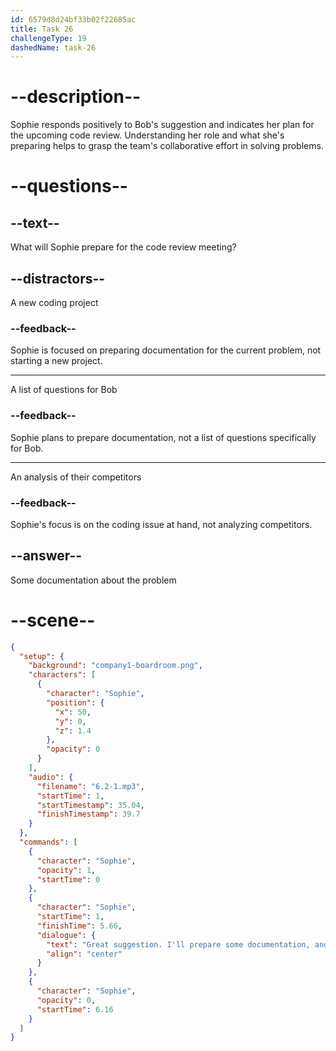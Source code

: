 ```yaml
---
id: 6579d8d24bf33b02f22685ac
title: Task 26
challengeType: 19
dashedName: task-26
---
```


<!-- (Audio) Sophie: Great suggestion. I'll prepare some documentation, and we can discuss it during the code review. -->

# --description--

Sophie responds positively to Bob's suggestion and indicates her plan for the upcoming code review. Understanding her role and what she's preparing helps to grasp the team's collaborative effort in solving problems.

# --questions--

## --text--

What will Sophie prepare for the code review meeting?

## --distractors--

A new coding project

### --feedback--

Sophie is focused on preparing documentation for the current problem, not starting a new project.

---

A list of questions for Bob

### --feedback--

Sophie plans to prepare documentation, not a list of questions specifically for Bob.

---

An analysis of their competitors

### --feedback--

Sophie's focus is on the coding issue at hand, not analyzing competitors.

## --answer--

Some documentation about the problem

# --scene--

```json
{
  "setup": {
    "background": "company1-boardroom.png",
    "characters": [
      {
        "character": "Sophie",
        "position": {
          "x": 50,
          "y": 0,
          "z": 1.4
        },
        "opacity": 0
      }
    ],
    "audio": {
      "filename": "6.2-1.mp3",
      "startTime": 1,
      "startTimestamp": 35.04,
      "finishTimestamp": 39.7
    }
  },
  "commands": [
    {
      "character": "Sophie",
      "opacity": 1,
      "startTime": 0
    },
    {
      "character": "Sophie",
      "startTime": 1,
      "finishTime": 5.66,
      "dialogue": {
        "text": "Great suggestion. I'll prepare some documentation, and we can discuss it during the code review.",
        "align": "center"
      }
    },
    {
      "character": "Sophie",
      "opacity": 0,
      "startTime": 6.16
    }
  ]
}
```


